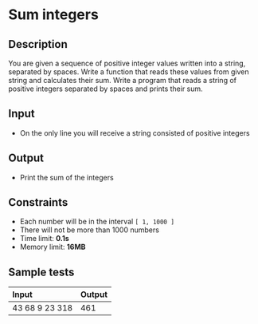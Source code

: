 # Sum integers

## Description
You are given a sequence of positive integer values written into a string, separated by spaces.
Write a function that reads these values from given string and calculates their sum.
Write a program that reads a string of positive integers separated by spaces and prints their sum.

## Input
- On the only line you will receive a string consisted of positive integers

## Output
- Print the sum of the integers

## Constraints
- Each number will be in the interval `[ 1, 1000 ]`
- There will not be more than 1000 numbers
- Time limit: **0.1s**
- Memory limit: **16MB**

## Sample tests

| Input          | Output |
|:---------------|:-------|
| 43 68 9 23 318 | 461    |
